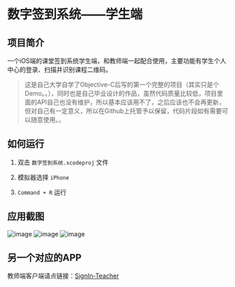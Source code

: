 # 数字签到系统——学生端

## 项目简介

一个iOS端的课堂签到系统学生端，和教师端一起配合使用，主要功能有学生个人中心的登录、扫描并识别课程二维码。

> 这是自己大学自学了Objective-C后写的第一个完整的项目（其实只是个Demo。。），同时也是自己毕业设计的作品，虽然代码质量比较低，项目里面的API自己也没有维护，所以基本应该用不了，之后应该也不会再更新，但对自己有一定意义，所以在Github上托管予以保留，代码片段如有需要可以随意使用。。

## 如何运行

1. 双击 `数字签到系统.xcodeproj` 文件

2. 模拟器选择 `iPhone`

3. `Command + R` 运行


## 应用截图
![image](https://github.com/VOREVER/SignIn-Student/blob/master/screenshots/IMG_0979.jpg)
![image](https://github.com/VOREVER/SignIn-Student/blob/master/screenshots/IMG_0981.jpg)
![image](https://github.com/VOREVER/SignIn-Student/blob/master/screenshots/IMG_0977.jpg)

## 另一个对应的APP

教师端客户端请点链接：[SignIn-Teacher](https://github.com/VOREVER/SignIn-Teacher)
